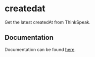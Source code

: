# createdat

Get the latest createdAt from ThinkSpeak.

## Documentation

Documentation can be found [here](https://nicholaswilde.io/solar-battery-charger/test/createdat/).
